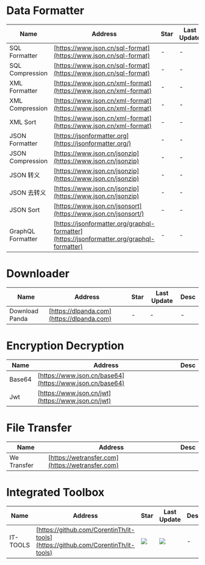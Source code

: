 
# Data Formatter
Name| Address | Star| Last Update| Desc
-|-|-|-|-|
SQL Formatter|[https://www.json.cn/sql-format](https://www.json.cn/sql-format)|-|-|-
SQL Compression|[https://www.json.cn/sql-format](https://www.json.cn/sql-format)|-|-|-
XML Formatter|[https://www.json.cn/xml-format](https://www.json.cn/xml-format)|-|-|-
XML Compression|[https://www.json.cn/xml-format](https://www.json.cn/xml-format)|-|-|-
XML Sort|[https://www.json.cn/xml-format](https://www.json.cn/xml-format)|-|-|-
JSON Formatter|[https://jsonformatter.org](https://jsonformatter.org/)|-|-|-
JSON Compression|[https://www.json.cn/jsonzip](https://www.json.cn/jsonzip)|-|-|-
JSON 转义|[https://www.json.cn/jsonzip](https://www.json.cn/jsonzip)|-|-|-
JSON 去转义|[https://www.json.cn/jsonzip](https://www.json.cn/jsonzip)|-|-|-
JSON Sort|[https://www.json.cn/jsonsort](https://www.json.cn/jsonsort/)|-|-|-
GraphQL Formatter|[https://jsonformatter.org/graphql-formatter](https://jsonformatter.org/graphql-formatter)|-|-|-


# Downloader
Name| Address | Star| Last Update| Desc
-|-|-|-|-|
Download Panda|[https://dlpanda.com](https://dlpanda.com)|-|-|-

# Encryption Decryption
Name| Address | Desc
-|-|-|
Base64|[https://www.json.cn/base64](https://www.json.cn/base64)|
Jwt|[https://www.json.cn/jwt](https://www.json.cn/jwt)|


# File Transfer
Name| Address | Desc
-|-|-|
We Transfer|[https://wetransfer.com](https://wetransfer.com)|


# Integrated Toolbox
Name| Address | Star| Last Update| Desc
-|-|-|-|-|
IT-TOOLS|[https://github.com/CorentinTh/it-tools](https://github.com/CorentinTh/it-tools)|<img src="https://img.shields.io/github/stars/CorentinTh/it-tools?style=for-the-badge" />|<img src="https://img.shields.io/github/last-commit/CorentinTh/it-tools?style=for-the-badge" />|-

